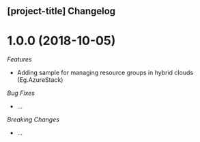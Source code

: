 ## [project-title] Changelog

<a name="1.0.0"></a>
# 1.0.0 (2018-10-05)

*Features*
* Adding sample for managing resource groups in hybrid clouds (Eg.AzureStack)

*Bug Fixes*
* ...

*Breaking Changes*
* ...

